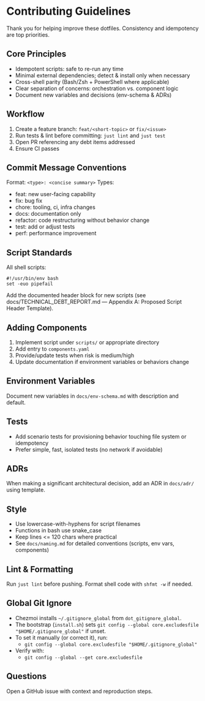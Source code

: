 # Contributing Guidelines

Thank you for helping improve these dotfiles. Consistency and idempotency are top priorities.

## Core Principles
- Idempotent scripts: safe to re-run any time
- Minimal external dependencies; detect & install only when necessary
- Cross-shell parity (Bash/Zsh + PowerShell where applicable)
- Clear separation of concerns: orchestration vs. component logic
- Document new variables and decisions (env-schema & ADRs)

## Workflow
1. Create a feature branch: `feat/<short-topic>` or `fix/<issue>`
2. Run tests & lint before committing: `just lint` and `just test`
3. Open PR referencing any debt items addressed
4. Ensure CI passes

## Commit Message Conventions
Format: `<type>: <concise summary>`
Types:
- feat: new user-facing capability
- fix: bug fix
- chore: tooling, ci, infra changes
- docs: documentation only
- refactor: code restructuring without behavior change
- test: add or adjust tests
- perf: performance improvement

## Script Standards
All shell scripts:
```
#!/usr/bin/env bash
set -euo pipefail
```
Add the documented header block for new scripts (see docs/TECHNICAL_DEBT_REPORT.md — Appendix A: Proposed Script Header Template).

## Adding Components
1. Implement script under `scripts/` or appropriate directory
2. Add entry to `components.yaml`
3. Provide/update tests when risk is medium/high
4. Update documentation if environment variables or behaviors change

## Environment Variables
Document new variables in `docs/env-schema.md` with description and default.

## Tests
- Add scenario tests for provisioning behavior touching file system or idempotency
- Prefer simple, fast, isolated tests (no network if avoidable)

## ADRs
When making a significant architectural decision, add an ADR in `docs/adr/` using template.

## Style
- Use lowercase-with-hyphens for script filenames
- Functions in bash use snake_case
- Keep lines <= 120 chars where practical
- See `docs/naming.md` for detailed conventions (scripts, env vars, components)

## Lint & Formatting
Run `just lint` before pushing. Format shell code with `shfmt -w` if needed.

## Global Git Ignore
- Chezmoi installs `~/.gitignore_global` from `dot_gitignore_global`.
- The bootstrap (`install.sh`) sets `git config --global core.excludesfile "$HOME/.gitignore_global"` if unset.
- To set it manually (or correct it), run:
  - `git config --global core.excludesfile "$HOME/.gitignore_global"`
- Verify with:
  - `git config --global --get core.excludesfile`

## Questions
Open a GitHub issue with context and reproduction steps.
